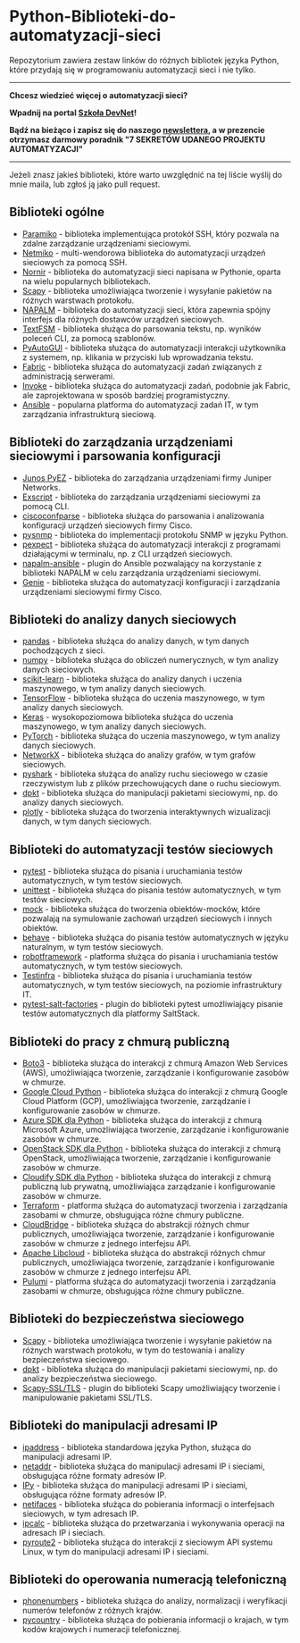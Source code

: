 # Python-Biblioteki-do-automatyzacji-sieci
Repozytorium zawiera zestaw linków do różnych bibliotek języka Python, które przydają się w programowaniu automatyzacji sieci i nie tylko.

---

**Chcesz wiedzieć więcej o automatyzacji sieci?**

**Wpadnij na portal [Szkoła DevNet](https://szkoladevnet.pl)!**

**Bądź na bieżąco i zapisz się do naszego [newslettera](https://szkoladevnet.pl/sekrety), a w prezencie otrzymasz darmowy poradnik "7 SEKRETÓW UDANEGO PROJEKTU AUTOMATYZACJI"**

---

Jeżeli znasz jakieś biblioteki, które warto uwzględnić na tej liście wyślij do mnie maila, lub zgłoś ją jako pull request.

Biblioteki ogólne
-----------------

-   [Paramiko](https://github.com/paramiko/paramiko) - biblioteka implementująca protokół SSH, który pozwala na zdalne zarządzanie urządzeniami sieciowymi.
-   [Netmiko](https://github.com/ktbyers/netmiko) - multi-wendorowa biblioteka do automatyzacji urządzeń sieciowych za pomocą SSH.
-   [Nornir](https://github.com/nornir-automation/nornir) - biblioteka do automatyzacji sieci napisana w Pythonie, oparta na wielu popularnych bibliotekach.
-   [Scapy](https://github.com/secdev/scapy) - biblioteka umożliwiająca tworzenie i wysyłanie pakietów na różnych warstwach protokołu.
-   [NAPALM](https://github.com/napalm-automation/napalm) - biblioteka do automatyzacji sieci, która zapewnia spójny interfejs dla różnych dostawców urządzeń sieciowych.
-   [TextFSM](https://github.com/google/textfsm) - biblioteka służąca do parsowania tekstu, np. wyników poleceń CLI, za pomocą szablonów.
-   [PyAutoGUI](https://github.com/asweigart/pyautogui) - biblioteka służąca do automatyzacji interakcji użytkownika z systemem, np. klikania w przyciski lub wprowadzania tekstu.
-   [Fabric](https://github.com/fabric/fabric) - biblioteka służąca do automatyzacji zadań związanych z administracją serwerami.
-   [Invoke](https://github.com/pyinvoke/invoke) - biblioteka służąca do automatyzacji zadań, podobnie jak Fabric, ale zaprojektowana w sposób bardziej programistyczny.
-   [Ansible](https://github.com/ansible/ansible) - popularna platforma do automatyzacji zadań IT, w tym zarządzania infrastrukturą sieciową.


Biblioteki do zarządzania urządzeniami sieciowymi i parsowania konfiguracji
---------------------------------------------------------------------------

-   [Junos PyEZ](https://github.com/Juniper/py-junos-eznc) - biblioteka do zarządzania urządzeniami firmy Juniper Networks.
-   [Exscript](https://github.com/knipknap/exscript) - biblioteka do zarządzania urządzeniami sieciowymi za pomocą CLI.
-   [ciscoconfparse](https://github.com/mpenning/ciscoconfparse) - biblioteka służąca do parsowania i analizowania konfiguracji urządzeń sieciowych firmy Cisco.
-   [pysnmp](https://github.com/etingof/pysnmp) - biblioteka do implementacji protokołu SNMP w języku Python.
-   [pexpect](https://github.com/pexpect/pexpect) - biblioteka służąca do automatyzacji interakcji z programami działającymi w terminalu, np. z CLI urządzeń sieciowych.
-   [napalm-ansible](https://github.com/napalm-automation/napalm-ansible) - plugin do Ansible pozwalający na korzystanie z biblioteki NAPALM w celu zarządzania urządzeniami sieciowymi.
-   [Genie](https://github.com/CiscoTestAutomation/genieparser) - biblioteka służąca do automatyzacji konfiguracji i zarządzania urządzeniami sieciowymi firmy Cisco.


Biblioteki do analizy danych sieciowych
---------------------------------------

-   [pandas](https://github.com/pandas-dev/pandas) - biblioteka służąca do analizy danych, w tym danych pochodzących z sieci.
-   [numpy](https://github.com/numpy/numpy) - biblioteka służąca do obliczeń numerycznych, w tym analizy danych sieciowych.
-   [scikit-learn](https://github.com/scikit-learn/scikit-learn) - biblioteka służąca do analizy danych i uczenia maszynowego, w tym analizy danych sieciowych.
-   [TensorFlow](https://github.com/tensorflow/tensorflow) - biblioteka służąca do uczenia maszynowego, w tym analizy danych sieciowych.
-   [Keras](https://github.com/keras-team/keras) - wysokopoziomowa biblioteka służąca do uczenia maszynowego, w tym analizy danych sieciowych.
-   [PyTorch](https://github.com/pytorch/pytorch) - biblioteka służąca do uczenia maszynowego, w tym analizy danych sieciowych.
-   [NetworkX](https://github.com/networkx/networkx) - biblioteka służąca do analizy grafów, w tym grafów sieciowych.
-   [pyshark](https://github.com/KimiNewt/pyshark) - biblioteka służąca do analizy ruchu sieciowego w czasie rzeczywistym lub z plików przechowujących dane o ruchu sieciowym.
-   [dpkt](https://github.com/kbandla/dpkt) - biblioteka służąca do manipulacji pakietami sieciowymi, np. do analizy danych sieciowych.
-   [plotly](https://github.com/plotly/plotly.py) - biblioteka służąca do tworzenia interaktywnych wizualizacji danych, w tym danych sieciowych.


Biblioteki do automatyzacji testów sieciowych
---------------------------------------------

-   [pytest](https://github.com/pytest-dev/pytest) - biblioteka służąca do pisania i uruchamiania testów automatycznych, w tym testów sieciowych.
-   [unittest](https://docs.python.org/3/library/unittest.html) - biblioteka służąca do pisania testów automatycznych, w tym testów sieciowych.
-   [mock](https://github.com/testing-cabal/mock) - biblioteka służąca do tworzenia obiektów-mocków, które pozwalają na symulowanie zachowań urządzeń sieciowych i innych obiektów.
-   [behave](https://github.com/behave/behave) - biblioteka służąca do pisania testów automatycznych w języku naturalnym, w tym testów sieciowych.
-   [robotframework](https://github.com/robotframework/robotframework) - platforma służąca do pisania i uruchamiania testów automatycznych, w tym testów sieciowych.
-   [Testinfra](https://github.com/pytest-dev/pytest-testinfra) - biblioteka służąca do pisania i uruchamiania testów automatycznych, w tym testów sieciowych, na poziomie infrastruktury IT.
-   [pytest-salt-factories](https://github.com/saltstack/pytest-salt-factories) - plugin do biblioteki pytest umożliwiający pisanie testów automatycznych dla platformy SaltStack.


Biblioteki do pracy z chmurą publiczną
--------------------------------------

-   [Boto3](https://github.com/boto/boto3) - biblioteka służąca do interakcji z chmurą Amazon Web Services (AWS), umożliwiająca tworzenie, zarządzanie i konfigurowanie zasobów w chmurze.
-   [Google Cloud Python](https://github.com/googleapis/google-cloud-python) - biblioteka służąca do interakcji z chmurą Google Cloud Platform (GCP), umożliwiająca tworzenie, zarządzanie i konfigurowanie zasobów w chmurze.
-   [Azure SDK dla Python](https://github.com/Azure/azure-sdk-for-python) - biblioteka służąca do interakcji z chmurą Microsoft Azure, umożliwiająca tworzenie, zarządzanie i konfigurowanie zasobów w chmurze.
-   [OpenStack SDK dla Python](https://github.com/openstack/openstacksdk) - biblioteka służąca do interakcji z chmurą OpenStack, umożliwiająca tworzenie, zarządzanie i konfigurowanie zasobów w chmurze.
-   [Cloudify SDK dla Python](https://github.com/cloudify-cosmo/cloudify-common) - biblioteka służąca do interakcji z chmurą publiczną lub prywatną, umożliwiająca zarządzanie i konfigurowanie zasobów w chmurze.
-   [Terraform](https://github.com/hashicorp/terraform) - platforma służąca do automatyzacji tworzenia i zarządzania zasobami w chmurze, obsługująca różne chmury publiczne.
-   [CloudBridge](https://github.com/gvlproject/cloudbridge) - biblioteka służąca do abstrakcji różnych chmur publicznych, umożliwiająca tworzenie, zarządzanie i konfigurowanie zasobów w chmurze z jednego interfejsu API.
-   [Apache Libcloud](https://github.com/apache/libcloud) - biblioteka służąca do abstrakcji różnych chmur publicznych, umożliwiająca tworzenie, zarządzanie i konfigurowanie zasobów w chmurze z jednego interfejsu API.
-   [Pulumi](https://github.com/pulumi/pulumi) - platforma służąca do automatyzacji tworzenia i zarządzania zasobami w chmurze, obsługująca różne chmury publiczne.


Biblioteki do bezpieczeństwa sieciowego
---------------------------------------

-   [Scapy](https://github.com/secdev/scapy) - biblioteka umożliwiająca tworzenie i wysyłanie pakietów na różnych warstwach protokołu, w tym do testowania i analizy bezpieczeństwa sieciowego.
-   [dpkt](https://github.com/kbandla/dpkt) - biblioteka służąca do manipulacji pakietami sieciowymi, np. do analizy bezpieczeństwa sieciowego.
-   [Scapy-SSL/TLS](https://github.com/tintinweb/scapy-ssl_tls) - plugin do biblioteki Scapy umożliwiający tworzenie i manipulowanie pakietami SSL/TLS.



Biblioteki do manipulacji adresami IP
-------------------------------------

-   [ipaddress](https://docs.python.org/3/library/ipaddress.html) - biblioteka standardowa języka Python, służąca do manipulacji adresami IP.
-   [netaddr](https://github.com/netaddr/netaddr) - biblioteka służąca do manipulacji adresami IP i sieciami, obsługująca różne formaty adresów IP.
-   [IPy](https://github.com/haypo/python-ipy) - biblioteka służąca do manipulacji adresami IP i sieciami, obsługująca różne formaty adresów IP.
-   [netifaces](https://github.com/al45tair/netifaces) - biblioteka służąca do pobierania informacji o interfejsach sieciowych, w tym adresach IP.
-   [ipcalc](https://github.com/tehmaze/ipcalc) - biblioteka służąca do przetwarzania i wykonywania operacji na adresach IP i sieciach.
-   [pyroute2](https://github.com/svinota/pyroute2) - biblioteka służąca do interakcji z sieciowym API systemu Linux, w tym do manipulacji adresami IP i sieciami.


Biblioteki do operowania numeracją telefoniczną
-----------------------------------------------

-   [phonenumbers](https://github.com/daviddrysdale/python-phonenumbers) - biblioteka służąca do analizy, normalizacji i weryfikacji numerów telefonów z różnych krajów.
-   [pycountry](https://github.com/flyingcircusio/pycountry) - biblioteka służąca do pobierania informacji o krajach, w tym kodów krajowych i numeracji telefonicznej.
